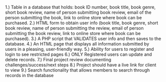 1.) Table in a database that holds: book ID number, book title, book genre, short book review,
 name of person submitting book review, email of the person submitting the book, link to
 online store where book can be purchased.
2.) HTML form to obtain user info (book title, book genre, short book review, name of person
 submitting the review, email of person submitting the book review, link to online store where
 book can be purchased).
3.) A PHP script that VALIDATES user info and then saves to the database.
4.) An HTML page that displays all information submitted by users in a pleasing, user-friendly
 way.
5.) Ability for users to register and login to see restricted pages
6.) ONLY Registered users can update and delete records.
7.) Final project review documenting challenges/success/next steps
8.) Project should have a live link for client to view
9.) Search functionality that allows members to search through records in the database
